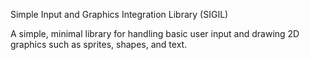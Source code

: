 Simple Input and Graphics Integration Library (SIGIL)

A simple, minimal library for handling basic user input and drawing 2D
graphics such as sprites, shapes, and text.